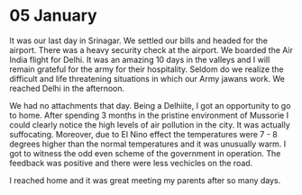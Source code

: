 # 05 January

It was our last day in Srinagar. We settled our bills and headed for the airport. There was a heavy security check at the airport. We boarded the Air India flight for Delhi. It was an amazing 10 days in the valleys and I will remain grateful for the army for their hospitality. Seldom do we realize the difficult and life threatening situations in which our Army jawans work. We reached Delhi in the afternoon.

We had no attachments that day. Being a Delhiite, I got an opportunity to go to home. After spending 3 months in the pristine environment of Mussorie I could clearly notice the high levels of air pollution in the city. It was actually suffocating. Moreover, due to El Nino effect the temperatures were 7 - 8 degrees higher than the normal temperatures and it was unusually warm. I got to witness the odd even scheme of the government in operation. The feedback was positive and there were less vechicles on the road.

I reached home and it was great meeting my parents after so many days.